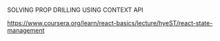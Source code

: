 SOLVING PROP DRILLING USING CONTEXT API

https://www.coursera.org/learn/react-basics/lecture/hyeST/react-state-management
